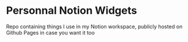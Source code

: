 # Personnal Notion Widgets

Repo containing things I use in my Notion workspace, publicly hosted on Github Pages in case you want it too
